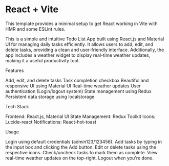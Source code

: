 # React + Vite

This template provides a minimal setup to get React working in Vite with HMR and some ESLint rules.

This is a simple and intuitive Todo List App built using React.js and Material UI for managing daily tasks efficiently. It allows users to add, edit, and delete tasks, providing a clean and user-friendly interface. Additionally, the app includes a weather widget to display real-time weather updates, making it a useful productivity tool.

Features

Add, edit, and delete tasks
Task completion checkbox
Beautiful and responsive UI using Material UI
Real-time weather updates
User authentication (Login/logout system)
State management using Redux
Persistent data storage using localstorage


Tech Stack

Frontend: React.js, Material UI
State Management: Redux Toolkit
Icons: Lucide-react
Notifications: React-hot-toast

Usage

Login using default credentials (admin123/123456).
Add tasks by typing in the input box and clicking the Add button.
Edit or delete tasks using the respective icons.
Check/uncheck tasks to mark them as complete.
View real-time weather updates on the top-right.
Logout when you're done.
